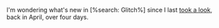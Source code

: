 I'm wondering what's new in [%search: Glitch%] since I last <a href="https://github.com/scripting/Scripting-News/issues/168">took a look</a>, back in April, over four days.
